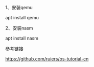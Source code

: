 1、安装qemu

apt install qemu

2、安装nasm

apt install nasm

参考链接

https://github.com/ruiers/os-tutorial-cn
